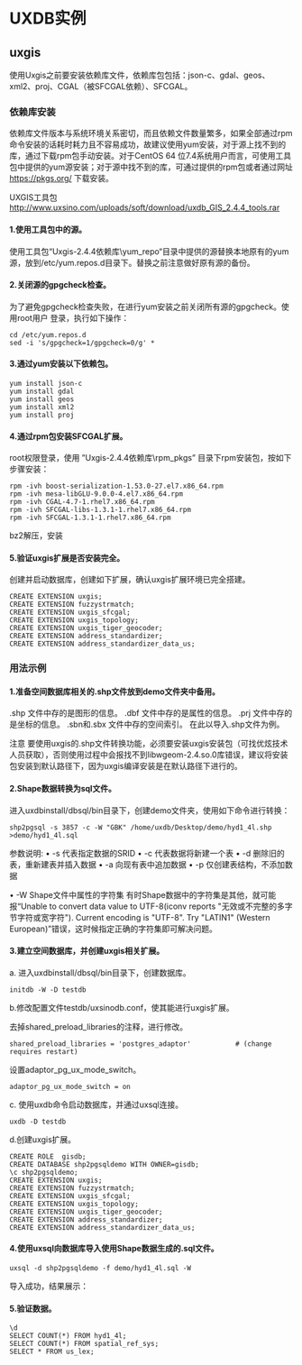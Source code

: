 # UXDB实例

## uxgis

使用Uxgis之前要安装依赖库文件，依赖库包包括：json-c、gdal、geos、xml2、proj、CGAL（被SFCGAL依赖）、SFCGAL。

### 依赖库安装

依赖库文件版本与系统环境关系密切，而且依赖文件数量繁多，如果全部通过rpm命令安装的话耗时耗力且不容易成功，故建议使用yum安装，对于源上找不到的库，通过下载rpm包手动安装。对于CentOS  64 位7.4系统用户而言，可使用工具包中提供的yum源安装；对于源中找不到的库，可通过提供的rpm包或者通过网址 https://pkgs.org/ 下载安装。

UXGIS工具包	http://www.uxsino.com/uploads/soft/download/uxdb_GIS_2.4.4_tools.rar 

#### 1.使用工具包中的源。

使用工具包“Uxgis-2.4.4依赖库\yum_repo“目录中提供的源替换本地原有的yum源，放到/etc/yum.repos.d目录下。替换之前注意做好原有源的备份。

#### 2.关闭源的gpgcheck检查。

为了避免gpgcheck检查失败，在进行yum安装之前关闭所有源的gpgcheck。使用root用户
登录，执行如下操作：

```
cd /etc/yum.repos.d 
sed -i 's/gpgcheck=1/gpgcheck=0/g' *
```

#### 3.通过yum安装以下依赖包。

```
yum install json-c
yum install gdal
yum install geos
yum install xml2
yum install proj
```

#### 4.通过rpm包安装SFCGAL扩展。

root权限登录，使用 ”Uxgis-2.4.4依赖库\rpm_pkgs” 目录下rpm安装包，按如下步骤安装：

```
rpm -ivh boost-serialization-1.53.0-27.el7.x86_64.rpm
rpm -ivh mesa-libGLU-9.0.0-4.el7.x86_64.rpm
rpm -ivh CGAL-4.7-1.rhel7.x86_64.rpm
rpm -ivh SFCGAL-libs-1.3.1-1.rhel7.x86_64.rpm
rpm -ivh SFCGAL-1.3.1-1.rhel7.x86_64.rpm
```

bz2解压，安装

#### 5.验证uxgis扩展是否安装完全。

创建并启动数据库，创建如下扩展，确认uxgis扩展环境已完全搭建。

```
CREATE EXTENSION uxgis;
CREATE EXTENSION fuzzystrmatch;
CREATE EXTENSION uxgis_sfcgal;
CREATE EXTENSION uxgis_topology;
CREATE EXTENSION uxgis_tiger_geocoder; 
CREATE EXTENSION address_standardizer; 
CREATE EXTENSION address_standardizer_data_us; 
```



### 用法示例

#### 1.准备空间数据库相关的.shp文件放到demo文件夹中备用。

.shp 文件中存的是图形的信息。
.dbf 文件中存的是属性的信息。
.prj 文件中存的是坐标的信息。
.sbn和.sbx 文件中存的空间索引。
在此以导入.shp文件为例。

注意
要使用uxgis的.shp文件转换功能，必须要安装uxgis安装包（可找优炫技术人员获取），否则使用过程中会报找不到libwgeom-2.4.so.0库错误，建议将安装包安装到默认路径下，因为uxgis编译安装是在默认路径下进行的。

#### 2.Shape数据转换为sql文件。

进入uxdbinstall/dbsql/bin目录下，创建demo文件夹，使用如下命令进行转换：

```
shp2pgsql -s 3857 -c -W "GBK" /home/uxdb/Desktop/demo/hyd1_4l.shp >demo/hyd1_4l.sql
```

参数说明:
• -s 代表指定数据的SRID
• -c 代表数据将新建一个表
• -d 删除旧的表，重新建表并插入数据
• -a 向现有表中追加数据
• -p 仅创建表结构，不添加数据

• -W Shape文件中属性的字符集
有时Shape数据中的字符集是其他，就可能报“Unable  to  convert  data  value  to  UTF-8(iconv reports "无效或不完整的多字节字符或宽字符").
 Current encoding is "UTF-8". Try
"LATIN1" (Western European)”错误，这时候指定正确的字符集即可解决问题。

#### 3.建立空间数据库，并创建uxgis相关扩展。

a. 进入uxdbinstall/dbsql/bin目录下，创建数据库。

```
initdb -W -D testdb
```

b.修改配置文件testdb/uxsinodb.conf，使其能进行uxgis扩展。

去掉shared_preload_libraries的注释，进行修改。

```
shared_preload_libraries = 'postgres_adaptor'           # (change requires restart)
```

设置adaptor_pg_ux_mode_switch。

```
adaptor_pg_ux_mode_switch = on
```

c. 使用uxdb命令启动数据库，并通过uxsql连接。

```
uxdb -D testdb
```

d.创建uxgis扩展。

```
CREATE ROLE  gisdb;
CREATE DATABASE shp2pgsqldemo WITH OWNER=gisdb;
\c shp2pgsqldemo;
CREATE EXTENSION uxgis;
CREATE EXTENSION fuzzystrmatch;
CREATE EXTENSION uxgis_sfcgal;
CREATE EXTENSION uxgis_topology;
CREATE EXTENSION uxgis_tiger_geocoder; 
CREATE EXTENSION address_standardizer; 
CREATE EXTENSION address_standardizer_data_us; 
```



#### 4.使用uxsql向数据库导入使用Shape数据生成的.sql文件。

```
uxsql -d shp2pgsqldemo -f demo/hyd1_4l.sql -W
```


导入成功，结果展示：

#### 5.验证数据。

```
\d
SELECT COUNT(*) FROM hyd1_4l;
SELECT COUNT(*) FROM spatial_ref_sys;
SELECT * FROM us_lex;
```

